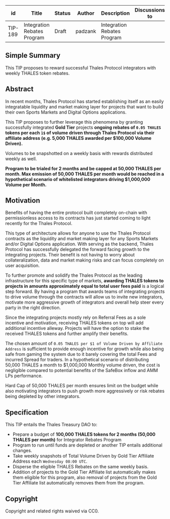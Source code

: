 | id | Title | Status | Author | Description | Discussions to | Created |
| ----------- | ----------- | ----------- | ----------- | ----------- | ----------- | ----------- |
| TIP-189 | Integration Rebates Program | Draft | padzank | Integration Rebates Program |  | 2023-11-28
 
## Simple Summary

This TIP proposes to reward successful Thales Protocol integrators with weekly THALES token rebates.


## Abstract

In recent months, Thales Protocol has started establishing itself as an easily integratable liquidity and market making layer for projects that want to build their own Sports Markets and Digital Options applications.  
 
This TIP proposes to further leverage this phenomena by granting successfully integrated **Gold Tier** projects **ongoing rebates of `0.05 THALES` tokens per each `1$` of volume driven through Thales Protocol via their affiliate address (e.g. 5,000 THALES awarded per $100,000 Volume Driven).**


Volumes to be snapshotted on a weekly basis with rewards distributed weekly as well.  
 
**Program to be trialed for 2 months and be capped at 50,000 THALES per month. Max emission of 50,000 THALES per month would be reached in a hypothetical scenario of whitelisted integrators driving $1,000,000 Volume per Month.**


## Motivation


Benefits of having the entire protocol built completely on-chain with permissionless access to its contracts has just started coming to light recently for the Thales Protocol.  

This type of architecture allows for anyone to use the Thales Protocol contracts as the liquidity and market making layer for any Sports Markets and/or Digital Options application. With serving as the backend, Thales Protocol has successfully delegated the forward facing growth to the integrating projects. Their benefit is not having to worry about collateralization, data and market making risks and can focus completely on user acquisition.  
 
To further promote and solidify the Thales Protocol as the leading infrastructure for this specific type of markets, **awarding THALES tokens to projects in amounts approximately equal to total user fees paid** is a logical step forward. By having a program that awards teams of integrating projects to drive volume through the contracts will allow us to invite new integrators, motivate more aggressive growth of integrators and overall help steer every party in the right direction.  

Since the integrating projects mostly rely on Referral Fees as a sole incentive and motivation, receiving THALES tokens on top will add additional incentive alleway. Projects will have the option to stake the received THALES tokens and further amplify their benefits.  
 
The chosen amount of `0.05 THALES per $1 of Volume Driven by Affiliate Address` is sufficient to provide enough incentive for growth while also being safe from gaming the system due to it barely covering the total Fees and incurred Spread for traders. In a hypothetical scenario of distributing 50,000 THALES a month to $1,000,000 Monthly volume driven, the cost is negligible compared to potential benefits of the SafeBox inflow and AMM LPs performance.
 
Hard Cap of 50,000 THALES per month ensures limit on the budget while also motivating integrators to push growth more aggressively or risk rebates being depleted by other integrators.

## Specification
 
  This TIP entails the Thales Treasury DAO to:  
- Prepare a budget of **100,000 THALES tokens for 2 months (50,000 THALES per month)** for Integrator Rebates Program
- Program to run until funds are depleted or another TIP entails additional changes.
- Take weekly snapshots of Total Volume Driven by Gold Tier Affiliate Address each `Wednesday 08:00 UTC`.
- Disperse the eligible THALES Rebates on the same weekly basis.
- Addition of projects to the Gold Tier Affiliate list automatically makes them eligible for this program, also removal of projects from the Gold Tier Affiliate list automatically removes them from the program.

## Copyright
 
Copyright and related rights waived via CC0.
